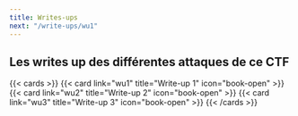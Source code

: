 ```yaml
---
title: Writes-ups
next: "/write-ups/wu1"
---
```


## Les writes up des différentes attaques de ce CTF

{{< cards >}}
  {{< card link="wu1" title="Write-up 1" icon="book-open" >}}
  {{< card link="wu2" title="Write-up 2" icon="book-open" >}}
  {{< card link="wu3" title="Write-up 3" icon="book-open" >}}
{{< /cards >}}

